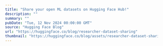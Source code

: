 ```yaml
---
title: "Share your open ML datasets on Hugging Face Hub!"
description: ""
summary: ""
pubDate: "Tue, 12 Nov 2024 00:00:00 GMT"
source: "Hugging Face Blog"
url: "https://huggingface.co/blog/researcher-dataset-sharing"
thumbnail: "https://huggingface.co/blog/assets/researcher-dataset-sharing/thumbnail.png"
---
```


